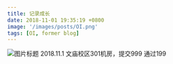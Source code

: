 ```yaml
---
title: 记录成长
date: 2018-11-01 19:35:19 +0800
image: '/images/posts/OI.png'
tags: [OI, former blog]
---
```


![图片标题](https://cdn.risingentropy.top/images/posts/bdae4f0ab644127f600602b.png)
2018.11.1 文庙校区301机房，提交999 通过199